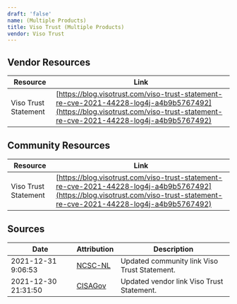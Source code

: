 ```yaml
---
draft: 'false'
name: (Multiple Products)
title: Viso Trust (Multiple Products)
vendor: Viso Trust
---
```


## Vendor Resources
| Resource | Link |
| --- | --- |
| Viso Trust Statement | [https://blog.visotrust.com/viso-trust-statement-re-cve-2021-44228-log4j-a4b9b5767492](https://blog.visotrust.com/viso-trust-statement-re-cve-2021-44228-log4j-a4b9b5767492) |

## Community Resources
| Resource | Link |
| --- | --- |
| Viso Trust Statement | [https://blog.visotrust.com/viso-trust-statement-re-cve-2021-44228-log4j-a4b9b5767492](https://blog.visotrust.com/viso-trust-statement-re-cve-2021-44228-log4j-a4b9b5767492) |


## Sources
| Date | Attribution | Description |
| --- | --- | --- |
| 2021-12-31 9:06:53 | [NCSC-NL](https://github.com/NCSC-NL/log4shell/blob/main/software/README.md) | Updated community link Viso Trust Statement.  |
| 2021-12-30 21:31:50 | [CISAGov](https://raw.githubusercontent.com/cisagov/log4j-affected-db/develop/README.md) | Updated vendor link Viso Trust Statement.  |
